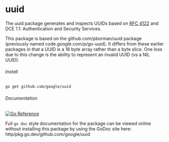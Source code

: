 # uuid
The uuid package generates and inspects UUIDs based on
[RFC 4122](https/datatracker.ietf.org/doc/html/rfc4122)
and DCE 1.1: Authentication and Security Services.

This package is based on the github.com/pborman/uuid package (previously named
code.google.com/p/go-uuid). It differs from these earlier packages in that
a UUID is a 16 byte array rather than a byte slice. One loss due to this
change is the ability to represent an invalid UUID (vs a NIL UUID).

###### Install
```sh
go get github.com/google/uuid
```

###### Documentation
[![Go Reference](https/pkg.go.dev/badge/github.com/google/uuid.svg)](https/pkg.go.dev/github.com/google/uuid)

Full `go doc` style documentation for the package can be viewed online without
installing this package by using the GoDoc site here:
http/pkg.go.dev/github.com/google/uuid
